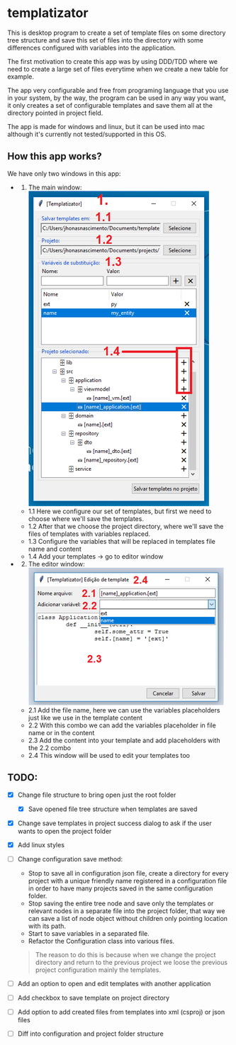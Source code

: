 # templatizator
This is desktop program to create a set of template files on some directory tree structure and save this set of files into the directory with some differences configured with variables into the application.  

The first motivation to create this app was by using DDD/TDD where we need to create a large set of files everytime when we create a new table for example.  

The app very configurable and free from programing language that you use in your system, by the way, the program can be used in any way you want, it only creates a set of configurable templates and save them all at the directory pointed in project field.  

The app is made for windows and linux, but it can be used into mac although it's currently not tested/supported in this OS.

## How this app works?
We have only two windows in this app:
- 1. The main window:  
  ![Main window picture](https://github.com/jhonasn/templatizator/raw/master/doc/img/templatizator-window.png "Main window")
  - 1.1 Here we configure our set of templates, but first we need to choose where we'll save the templates.
  - 1.2 After that we choose the project directory, where we'll save the files of templates with variables replaced.
  - 1.3 Configure the variables that will be replaced in templates file name and content
  - 1.4 Add your templates -> go to editor window
  
- 2. The editor window:  
  ![Editor window picture](https://github.com/jhonasn/templatizator/raw/master/doc/img/templatizator-editor.png "Main window")
  - 2.1 Add the file name, here we can use the variables placeholders just like we use in the template content
  - 2.2 With this combo we can add the variables placeholder in file name or in the content
  - 2.3 Add the content into your template and add placeholders with the 2.2 combo
  - 2.4 This window will be used to edit your templates too

## TODO:
- [x] Change file structure to bring open just the root folder
  - [x] Save opened file tree structure when templates are saved
- [x] Change save templates in project success dialog to ask if the user wants to open the project folder
- [x] Add linux styles
- [ ] Change configuration save method:  
  - Stop to save all in configuration json file, create a directory for every project with a unique friendly name registered in a configuration file in order to have many projects saved in the same configuration folder.  
  - Stop saving the entire tree node and save only the templates or relevant nodes in a separate file into the project folder, that way we can save a list of node object without children only pointing location with its path.  
  - Start to save variables in a separated file.  
  - Refactor the Configuration class into various files.  
  > The reason to do this is because when we change the project directory and return to the previous project we loose the previous project configuration mainly the templates.
- [ ] Add an option to open and edit templates with another application
- [ ] Add checkbox to save template on project directory
- [ ] Add option to add created files from templates into xml (csproj) or json files
- [ ] Diff into configuration and project folder structure


